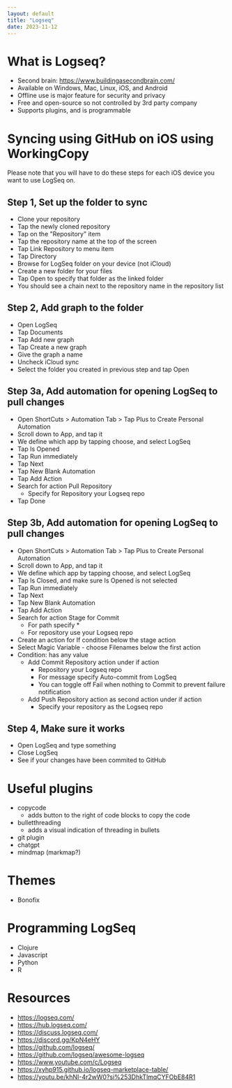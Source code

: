 ```yaml
---
layout: default
title: "Logseq"
date: 2023-11-12
---
```


# What is Logseq?

- Second brain: https://www.buildingasecondbrain.com/
- Available on Windows, Mac, Linux, iOS, and Android
- Offline use is major feature for security and privacy
- Free and open-source so not controlled by 3rd party company
- Supports plugins, and is programmable

# Syncing using GitHub on iOS using WorkingCopy

Please note that you will have to do these steps for each iOS device you want to use LogSeq on.

## Step 1, Set up the folder to sync
- Clone your repository
- Tap the newly cloned repository
- Tap on the "Repository" item
- Tap the repository name at the top of the screen
- Tap Link Repository to menu item
- Tap Directory
- Browse for LogSeq folder on your device (not iCloud)
- Create a new folder for your files
- Tap Open to specify that folder as the linked folder
- You should see a chain next to the repository name in the repository list

## Step 2, Add graph to the folder
- Open LogSeq
- Tap Documents
- Tap Add new graph
- Tap Create a new graph
- Give the graph a name
- Uncheck iCloud sync
- Select the folder you created in previous step and tap Open

## Step 3a, Add automation for opening LogSeq to pull changes
- Open ShortCuts > Automation Tab > Tap Plus to Create Personal Automation
- Scroll down to App, and tap it
- We define which app by tapping choose, and select LogSeq
- Tap Is Opened
- Tap Run immediately
- Tap Next
- Tap New Blank Automation
- Tap Add Action
- Search for action Pull Repository
    - Specify for Repository your Logseq repo
- Tap Done

## Step 3b, Add automation for opening LogSeq to pull changes
- Open ShortCuts > Automation Tab > Tap Plus to Create Personal Automation
- Scroll down to App, and tap it
- We define which app by tapping choose, and select LogSeq
- Tap Is Closed, and make sure Is Opened is not selected
- Tap Run immediately
- Tap Next
- Tap New Blank Automation
- Tap Add Action
- Search for action Stage for Commit
    - For path specify *
    - For repository use your Logseq repo
- Create an action for If condition below the stage action
- Select Magic Variable - choose Filenames below the first action
- Condition: has any value
    - Add Commit Repository action under if action
        - Repository your Logseq repo
        - For message specify Auto-commit from LogSeq
        - You can toggle off Fail when nothing to Commit to prevent failure notification
    - Add Push Repository action as second action under if action
        - Specify your repository as the Logseq repo

## Step 4, Make sure it works
- Open LogSeq and type something
- Close LogSeq
- See if your changes have been commited to GitHub

# Useful plugins
- copycode
    - adds button to the right of code blocks to copy the code
- bulletthreading
    - adds a visual indication of threading in bullets
- git plugin
- chatgpt
- mindmap (markmap?)

# Themes

- Bonofix

# Programming LogSeq

- Clojure
- Javascript
- Python
- R

# Resources

- https://logseq.com/
- https://hub.logseq.com/
- https://discuss.logseq.com/
- https://discord.gg/KpN4eHY
- https://github.com/logseq/
- https://github.com/logseq/awesome-logseq
- https://www.youtube.com/c/Logseq
- https://xyhp915.github.io/logseq-marketplace-table/
- https://youtu.be/khNI-4r2wW0?si%253DhkTlmqCYFObE84R1
